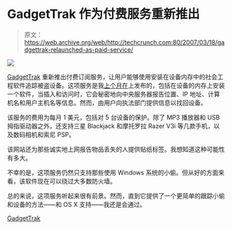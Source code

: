 # GadgetTrak 作为付费服务重新推出

> 原文：<https://web.archive.org/web/http://techcrunch.com:80/2007/03/18/gadgettrak-relaunched-as-paid-service/>

![](img/1443e6a968fe1d1e09aaa53079cf4aaa.png)

[GadgetTrak](https://web.archive.org/web/20160420222353/http://protect.gadgettheft.com/) 重新推出付费订阅服务，让用户能够使用安装在设备内存中的社会工程软件追踪被盗设备。这项服务是我[上个月在](https://web.archive.org/web/20160420222353/http://crunchgear.com/2007/02/25/to-catch-an-ipod-thief/)上发布的，包括在设备的内存上安装一个软件，当插入和访问时，它会秘密地向中央服务器报告位置、IP 地址、计算机名和用户主机名等信息。然而，由用户向执法部门提供信息以找回设备。

该服务的费用为每月 1 美元，包括对 5 台设备的保护。除了 MP3 播放器和 USB 拇指驱动器之外，还支持三星 Blackjack 和摩托罗拉 Razer V3i 等几款手机，以及数码相机和索尼 PSP。

该网站还为那些诚实地上网报告物品丢失的人提供贴纸标签。我想知道这种可能性有多大。

不幸的是，这项服务仍然只支持那些使用 Windows 系统的小偷。但从好的方面来看，该软件现在可以绕过大多数防火墙。

总的来说，这项服务听起来很有前景。然而，直到它提供了一个更简单的跟踪小偷和设备的方法——和 OS X 支持——我还是会通过。

[GadgetTrak](https://web.archive.org/web/20160420222353/http://protect.gadgettheft.com/)